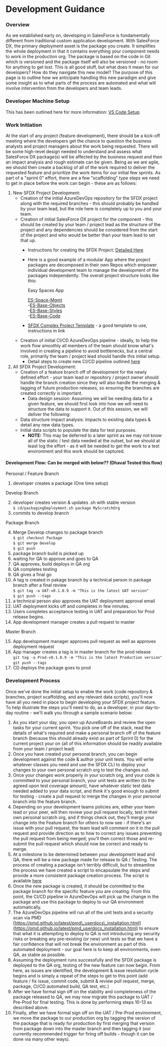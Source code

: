 # Development Guidance

### Overview

As we established early on, developing in SalesForce is fundamentally different from traditional custom application development. With SalesForce DX, the primary deployment asset is the package you create. It simplifies the whole deployment in that it contains everything your component needs to work in the production org; The package is based on the code in Git which is versioned and the package itself will also be versioned - no room for anything to get lost. This is all good stuff, but what does it mean for our developers? How do they navigate this new model? The purpose of this page is to outline how we anticipate handling this new paradigm and give some insight as to what parts of the process are automated and what will involve intervention from the developers and team leads.

### Developer Machine Setup

This has been outlined here for more information: [VS Code Setup](https://ecfmg.gitbook.io/sfdx-unlocked-packages-guide/developer-resources/developer-machine-setup/vs-code-configuration)

### Work Initiation

At the start of any project \(feature development\), there should be a kick-off meeting where the developers get the chance to question the business analysts and project managers about the work being requested. There will be some high-level design needed to understand and assess what SalesForce DX package\(s\) will be affected by the business request and then an impact analysis and rough estimate can be given. Being as we are agile, we should then create a backlog of all of the work required to deliver the requested feature and prioritize the work items for our initial few sprints. As part of a "sprint 0" effort, there are a few "scaffolding" type steps we need to get in place before the work can begin - these are as follows:

1. New SFDX Project Development:
   * Creation of the initial AzureDevOps repository for the SFDX project along with the required branches - this should probably be handled by your team lead, but the role here is completely up to you and your team.
   * Creation of initial SalesForce DX project for the component - this should be created by your team / project lead as the structure of the project and any dependencies should be considered from the start of the project and who would be better than your team lead to set that up.
     * Instructions for creating the SFDX Project: [Detailed Here](https://ecfmg.gitbook.io/sfdx-unlocked-packages-guide/developer-resources/developer-machine-setup/creating-the-sfdx-project)
     *  Here is a good example of a modular App where the project packages are decomposed in their own Repos which empower individual development team to manage the development of the packages independently. The overall project structure looks like this:

        Easy Spaces App

        [ES-Space-Mgmt](https://github.com/ECFMG/ES-Space-Mgmt)  
        -[ES-Base-Objects](https://github.com/ECFMG/ES-Base-Objects)  
        -[ES-Base-Styles](https://github.com/ECFMG/ES-Base-Styles)  
        -[ES-Base-Code](https://github.com/ECFMG/ES-Base-Code)

       * [SFDX Complex Project Template](https://github.com/ECFMG/sfdx-falcon-template) - a good template to use, instructions in link
   * Creation of initial CI/CD AzureDevOps pipeline - ideally, to help the work flow smoothly all members of the team should know what's involved in creating a pipeline to avoid bottlenecks, but a central role, primarily the team / project lead should handle this initial setup.
     * Detail steps to create new CI/CD pipeline outlined [here](https://github.com/ECFMG/salesforce-unlocked-packages-guide/blob/master/salesforce-dx-and-ci-cd/pipeline-introduction.md)
2. All SFDX Project Development:
   * Creation of a feature branch off of development for the newly defined effort - your team lead or repository / project owner should handle the branch creation since they will also handle the merging & tagging of future production releases, so ensuring the branches are created correctly is important.
     * Data design session: Assuming we will be needing data for a given feature, we should first look into how we will need to structure the data to support it. Out of this session, we will deliver the following:
   * Data structure impact analysis: Impacts to existing data types & detail any new data types.
   * Initial data scripts to populate the data for test purposes.
     * **NOTE:** This may be deferred to a later sprint as we may not know all of the static / test data needed at the outset, but we should at least log the effort - as it will be needed to get the work to a test environment and this work should be captured.

#### Development Flow: Can be merged with below?? (Dhaval Tested this flow)

Personal / Feature Branch  

1. developer creates a package (One time setup)

Develop Branch  

2. developer creates version & updates .sh with stable version  
`$ cd/packagingDeployment.sh package MyScratchOrg`
3. commits to develop branch  

Package Branch  

4. Merge Develop changes to package branch  
`$ git checkout Package`  
`$ git merge Develop`  
`$ git push`
5. package branch build is picked up
6. waiting for QA to approve and goes to QA
7. QA approves, build deploys in QA org
8. QA completes testing
9. QA gives a final go
10. A tag is created in pakage branch by a technical person in package branch after a final review  
    `$ git tag -a UAT-v0.1.0.9 -m "This is the latest UAT version"`  
    `$ git push --tags`
11. a technical person also approves the UAT deployment approval email
12. UAT deployment kicks off and completes in few minutes.
13. Users completes acceptance testing in UAT and preparation for Prod release begins.
14. App development manager creates a pull request to master  

Master Branch  

15. App development manager approves pull request as well as approves deployment request
16. App manager creates a tag is in master branch for the prod release  
`git tag -a Prod-v0.1.0.9 -m "This is the latest Production version"`  
`git push --tags`
17. CD deploys the package goes to prod

### Development Process

Once we've done the initial setup to enable the work \(code repository & branches, project scaffolding, and any relevant data scripts\), you'll now have all you need in place to begin developing your SFDX project feature. To help illustrate the steps you'll need to do, as a developer, in your day-to-day routine - we'll walk you through a sample scenario below:

1. As you start your day, you open up AzureBoards and review the open tasks for your current sprint. You pick one off of the stack, read the details of what's required and make a personal branch off of the feature branch \(because this should already exist as part of Sprint 0\) for the current project your on \(all of this information should be readily available from your team / project lead\)
2. Once you have created your personal branch, you can begin development against the code & author your unit tests. You will write whatever classes you need and use the SFDX CLI to deploy your changes to your own personal scratch org to test the changes out.
3. Once your changes work properly in your scratch org, and your code is committed to your personal branch, your unit tests are written \(to the agreed upon test coverage amount\), have whatever static test data needed added to your data script, and think it's good enough to submit for testing - create a pull request to merge the changes in your personal branch into the feature branch.
4. Depending on your development teams policies are, either your team lead or your peer, will then review your pull request locally, test in their own personal scratch org, and if things check out, they'll merge your change into the Feature branch for others to now see - if there's an issue with your pull request, the team lead will comment on it in the pull request and provide direction as to how to correct any issues preventing the pull request from being merged; you'll then correct those and re-submit the pull request which should now be correct and ready to merge.
5. At a milestone to be determined between your development lead and QA, there will be a new package made for release to QA / Testing. The process of creating a package isn't terribly difficult, but to streamline the process we have created a script to encapsulate the steps and provide a more consistent package creation process. The script is available [here](https://github.com/ECFMG/ES-Space-Mgmt/blob/master/cd/packagingDeployment.sh)
6. Once the new package is created, it should be committed to the package branch for the specific feature you are creating. From this point, the CI/CD pipeline in AzureDevOps will pick up the change in the package and use this package to deploy to our QA environment automatically.
7. The AzureDevOps pipeline will run all of the unit tests and a security scan via PMD [https://pmd.github.io/latest/pmd\_userdocs\_installation.html](https://pmd.github.io/latest/pmd_userdocs_installation.html) to ensure that what it is attempting to deploy to QA is not introducing any security risks or breaking any pre-existing \(or new\) unit tests so that we have a fair confidence that will not break the environment as part of this automated deployment - our goal here is to keep all environments, even QA, as stable as possible.
8. Assuming the deployment runs successfully and the SFDX package is deployed to the QA org, testing of the new feature can now begin. From here, as issues are identified, the development & issue resolution cycle begins and is simply a repeat of the steps to get to this point \(add feature / fix issue, commit code, submit & review pull request, merge, package, CI/CD automated build, QA test, etc.\)
9. After we have formal sign off on the stability and completeness of the package released to QA, we may now migrate this package to UAT / Pre-Prod for final testing. This is done by performing steps 10-13 as described above.
10. Finally, after we have formal sign off on the UAT / Pre-Prod environment, we move the package to our production org by tagging the version of the package that is ready for production by first merging that version from package down into the master branch and then tagging it \(our currently recommended trigger for firing off builds - though it can be done via many other ways\).